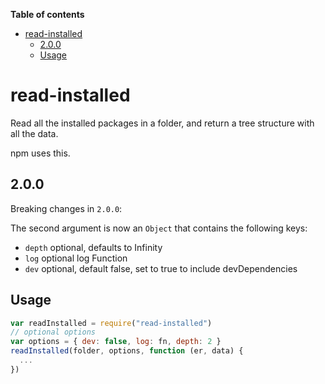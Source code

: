 <!-- START doctoc generated TOC please keep comment here to allow auto update -->
<!-- DON'T EDIT THIS SECTION, INSTEAD RE-RUN doctoc TO UPDATE -->
**Table of contents**

- [read-installed](#read-installed)
  - [2.0.0](#200)
  - [Usage](#usage)

<!-- END doctoc generated TOC please keep comment here to allow auto update -->

# read-installed

Read all the installed packages in a folder, and return a tree
structure with all the data.

npm uses this.

## 2.0.0

Breaking changes in `2.0.0`:

The second argument is now an `Object` that contains the following keys:

 * `depth` optional, defaults to Infinity
 * `log` optional log Function
 * `dev` optional, default false, set to true to include devDependencies

## Usage

```javascript
var readInstalled = require("read-installed")
// optional options
var options = { dev: false, log: fn, depth: 2 }
readInstalled(folder, options, function (er, data) {
  ...
})
```
